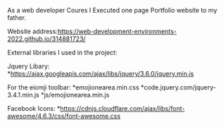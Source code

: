 As a web developer Coures I Executed one page Portfolio website to my father.


Website address:https://web-development-environments-2022.github.io/314881723/

External libraries I used in the project:

Jquery Libary:
*https://ajax.googleapis.com/ajax/libs/jquery/3.6.0/jquery.min.js


For the eiomji toolbar:
*emojionearea.min.css
*code.jquery.com/jquery-3.4.1.min.js
*js/emojionearea.min.js

Facebook Icons:
*https://cdnjs.cloudflare.com/ajax/libs/font-awesome/4.6.3/css/font-awesome.css
